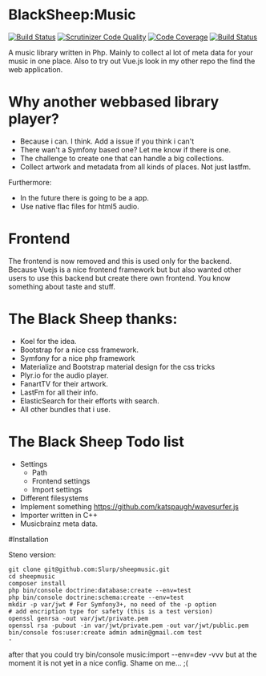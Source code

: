 # BlackSheep:Music 
[![Build Status](https://travis-ci.org/Slurp/sheepmusic.svg?branch=develop)](https://travis-ci.org/Slurp/sheepmusic)
[![Scrutinizer Code Quality](https://scrutinizer-ci.com/g/Slurp/sheepmusic/badges/quality-score.png?b=develop)](https://scrutinizer-ci.com/g/Slurp/sheepmusic/?branch=develop)
[![Code Coverage](https://scrutinizer-ci.com/g/Slurp/sheepmusic/badges/coverage.png?b=develop)](https://scrutinizer-ci.com/g/Slurp/sheepmusic/?branch=develop)
[![Build Status](https://scrutinizer-ci.com/g/Slurp/sheepmusic/badges/build.png?b=develop)](https://scrutinizer-ci.com/g/Slurp/sheepmusic/build-status/develop)

A music library written in Php. 
Mainly to collect al lot of meta data for your music in one place.
Also to try out Vue.js look in my other repo the find the web application.


# Why another webbased library player?
 - Because i can. I think. Add a issue if you think i can't
 - There wan't a Symfony based one? Let me know if there is one.
 - The challenge to create one that can handle a big collections.
 - Collect artwork and metadata from all kinds of places. Not just lastfm.
 
Furthermore:
 - In the future there is going to be a app.
 - Use native flac files for html5 audio.
 
# Frontend
 The frontend is now removed and this is used only for the backend.
 Because Vuejs is a nice frontend framework but but also wanted other users to use this backend but create there own frontend.
 You know something about taste and stuff.

# The Black Sheep thanks:
 - Koel for the idea.
 - Bootstrap for a nice css framework.
 - Symfony for a nice php framework
 - Materialize and Bootstrap material design for the css tricks
 - Plyr.io for the audio player.
 - FanartTV for their artwork.
 - LastFm for all their info.
 - ElasticSearch for their efforts with search.
 - All other bundles that i use.


# The Black Sheep Todo list
- Settings
    - Path
    - Frontend settings
    - Import settings
- Different filesystems
- Implement something https://github.com/katspaugh/wavesurfer.js
- Importer written in C++
- Musicbrainz meta data.


#Installation

Steno version:
```
git clone git@github.com:Slurp/sheepmusic.git
cd sheepmusic
composer install
php bin/console doctrine:database:create --env=test
php bin/console doctrine:schema:create --env=test
mkdir -p var/jwt # For Symfony3+, no need of the -p option
# add encription type for safety (this is a test version)
openssl genrsa -out var/jwt/private.pem
openssl rsa -pubout -in var/jwt/private.pem -out var/jwt/public.pem
bin/console fos:user:create admin admin@gmail.com test
-
```
after that you could try bin/console music:import --env=dev -vvv but at the moment it is not yet in a nice config.
Shame on me... ;(

